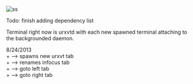 ![ss](http://i.imgur.com/XqEetQq.png)

Todo: finish adding dependency list


Terminal right now is urxvtd with each new spawned terminal attaching to the
backgrounded daemon.


8/24/2013  
    <shift>+<down>  --> spawns new urxvt tab  
    <shift>+<up>    --> renames infocus tab  
    <shift>+<left>  --> goto left tab  
    <shift>+<right> --> goto right tab  





